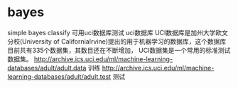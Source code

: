 # bayes
simple bayes classify
可用uci数据库测试
uci数据库 UCI数据库是加州大学欧文分校(University of CaliforniaIrvine)提出的用于机器学习的数据库，这个数据库目前共有335个数据集，其数目还在不断增加，
UCI数据集是一个常用的标准测试数据集。
http://archive.ics.uci.edu/ml/machine-learning-databases/adult/adult.data 训练
http://archive.ics.uci.edu/ml/machine-learning-databases/adult/adult.test 测试

